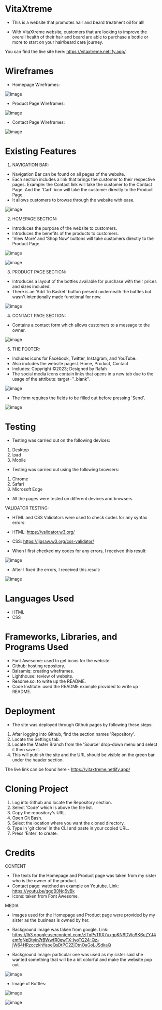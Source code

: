 # VitaXtreme

- This is a website that promotes hair and beard treatment oil for all! 

- With VitaXtreme website, customers that are looking to improve the overall health of their hair and beard are able to purchase a bottle or more to start on your hair/beard care journey.

You can find the live site here: https://vitaxtreme.netlify.app/.



# Wireframes

- Homepage Wireframes: 

![image](https://user-images.githubusercontent.com/126483536/235234667-af280d62-aed5-4963-a3d7-bb9dbe72258d.png)



- Product Page Wireframes:

![image](https://user-images.githubusercontent.com/126483536/235234608-a9475da4-f3f5-4590-9167-5d2aa25dd315.png)



- Contact Page Wireframes:

![image](https://user-images.githubusercontent.com/126483536/235234552-a733d24d-576f-417a-9c58-97b9b8f9c843.png)



# Existing Features

1.  NAVIGATION BAR:

- Navigation Bar can be found on all pages of the website.
- Each section includes a link that brings the customer to their respective pages. Example: the Contact link will take the customer to the Contact Page. And the 'Cart' icon will take the customer directly to the Product Page. 
- It allows customers to browse through the website with ease.

![image](https://user-images.githubusercontent.com/126483536/235222231-128e21c4-d6e3-4b90-8dbb-ff7d4eecba2d.png)


2. HOMEPAGE SECTION:

- Introduces the purpose of the website to customers.
- Introduces the benefits of the products to customers.
- 'View More' and 'Shop Now' buttons will take customers directly to the Product Page.

![image](https://user-images.githubusercontent.com/126483536/235220871-382877c5-1276-4f9a-8628-ff4451079e08.png)

![image](https://user-images.githubusercontent.com/126483536/235222146-f7057ece-539f-4f42-8221-c1115387e590.png)


3. PRODUCT PAGE SECTION:

- Introduces a layout of the bottles available for purchase with their prices and sizes included.
- There is an 'Add To Basket' button present underneath the bottles but wasn't intentionally made functional for now.

![image](https://user-images.githubusercontent.com/126483536/235222677-bfcb1647-d4e9-41bd-a3fd-fcbff0858369.png)


4. CONTACT PAGE SECTION:

- Contains a contact form which allows customers to a message to the owner.

![image](https://user-images.githubusercontent.com/126483536/235222916-3d852674-ccba-416a-bbd9-f49760f6bdfe.png)


5. THE FOOTER:

- Includes icons for Facebook, Twitter, Instagram, and YouTube.
- Also includes the website pagesL Home, Product, Contact.
- Includes: Copyright ©2023; Designed by Rafah
- The social media icons contain links that opens in a new tab due to the usage of the attribute: target="_blank".

![image](https://user-images.githubusercontent.com/126483536/235223248-4c82832a-f7f7-4425-b51e-59f131ebc520.png)

- The form requires the fields to be filled out before pressing 'Send'.

![image](https://user-images.githubusercontent.com/126483536/235223824-e4f30ddb-68be-42f3-ab6a-7bb6b3202b11.png)




# Testing

- Testing was carried out on the following devices:

1. Desktop
2. Ipad
3. Mobile

- Testing was carried out using the following browsers:

1. Chrome
2. Safari
3. Microsoft Edge

- All the pages were tested on different devices and browsers. 

VALIDATOR TESTING:

- HTML and CSS Validators were used to check codes for any syntax errors:

- HTML: https://validator.w3.org/
- CSS: https://jigsaw.w3.org/css-validator/

- When I first checked my codes for any errors, I received this result:

![image](https://user-images.githubusercontent.com/126483536/235285560-b79b7bc5-5e79-4d66-8c62-59a7ec26a69a.png)

- After I fixed the errors, I received this result:

![image](https://user-images.githubusercontent.com/126483536/235285602-48ea3d4a-6fcd-4a7b-9486-9b9ddc52146b.png)






# Languages Used

- HTML
- CSS

# Frameworks, Libraries, and Programs Used

- Font Awesome: used to get icons for the website.
- Github: hosting repository.
- Balsamiq: creating wireframes.
- Lighthouse: review of website.
- Readme.so: to write up the README.
- Code Institute: used the README example provided to write up README.


# Deployment

- The site was deployed through Github pages by following these steps:

1. After logging into Github, find the section names 'Repository'.
2. Locate the Settings tab.
3. Locate the Master Branch from the 'Source' drop-down menu and select it then save it.
4. This will publish the site and the URL should be visible on the green bar under the header section.

The live link can be found here - https://vitaxtreme.netlify.app/


# Cloning Project

1. Log into Github and locate the Repository section. 
2. Select 'Code' which is above the file list.
3. Copy the repository's URL.
4. Open Git Bash.
5. Select the location where you want the cloned directory.
6. Type in 'git clone' in the CLI and paste in your copied URL.
7. Press 'Enter' to create. 


# Credits

CONTENT

- The texts for the Homepage and Product page was taken from my sister who is the owner of the product. 
- Contact page: watched an example on Youtube. Link: https://youtu.be/gggB0Nq5vBk
- Icons: taken from Font Awesome.

MEDIA 

- Images used for the Homepage and Product page were provided by my sister as the business is owned by her. 
- Background image was taken from google. Link: https://lh3.googleusercontent.com/zITqPsTRX7uxgpKN9DVIo9K6uZYJ4emfgNpDtyin7rBWwfR0ewTX-IyoTQ24-Qz-jW64HRzcczkhYapeQsDtPC2ZjOtnOaGoLJSdkaQ


- Background Image: particular one was used as my sister said she wanted something that will be a bit colorful and make the website pop out.

![image](https://user-images.githubusercontent.com/126483536/235224463-bf65d692-86b5-4c31-be9e-10afd8c3a016.png)

- Image of Bottles:

![image](https://user-images.githubusercontent.com/126483536/235224702-6bfac255-cedb-438e-94af-acb70afb98d0.png)

![image](https://user-images.githubusercontent.com/126483536/235224768-8c1c7680-abd0-490c-9fab-94c326d060e5.png)




